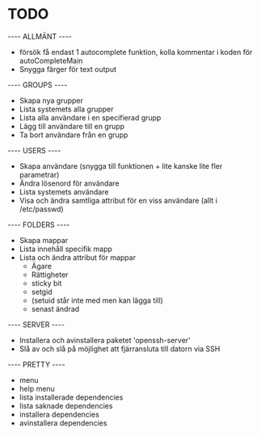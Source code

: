 # TODO

---- ALLMÄNT ----
* försök få endast 1 autocomplete funktion, kolla kommentar i koden för autoCompleteMain
* Snygga färger för text output

---- GROUPS ----
* Skapa nya grupper 
* Lista systemets alla grupper 
* Lista alla användare i en specifierad grupp
* Lägg till användare till en grupp
* Ta bort användare från en grupp

---- USERS ----
* Skapa användare (snygga till funktionen + lite kanske lite fler parametrar)
* Ändra lösenord för användare
* Lista systemets användare
* Visa och ändra samtliga attribut för en viss användare (allt i /etc/passwd)

---- FOLDERS ----
* Skapa mappar
* Lista innehåll specifik mapp
* Lista och ändra attribut för mappar
	* Ägare
	* Rättigheter
	* sticky bit
	* setgid
	* (setuid står inte med men kan lägga till)
	* senast ändrad

---- SERVER ----
* Installera och avinstallera paketet 'openssh-server'
* Slå av och slå på möjlighet att fjärransluta till datorn via SSH

---- PRETTY ----
* menu
* help menu
* lista installerade dependencies
* lista saknade dependencies
* installera dependencies
* avinstallera dependencies
